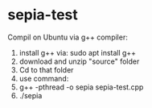 # sepia-test 

Compil on Ubuntu via g++ compiler:
1. install g++ via: sudo apt install g++
1. download and unzip "source" folder
1. Cd to that folder
1. use command:
1. g++ -pthread -o sepia sepia-test.cpp
1. ./sepia
